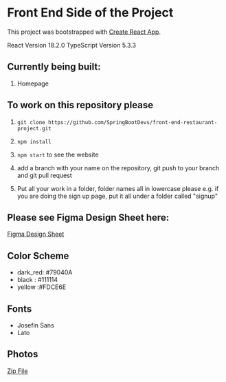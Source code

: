 # Front End Side of the Project

This project was bootstrapped with [Create React App](https://github.com/facebook/create-react-app).

React Version 18.2.0
TypeScript Version 5.3.3

## Currently being built:

1. Homepage

## To work on this repository please

1. `git clone https://github.com/SpringBootDevs/front-end-restaurant-project.git `

2. `npm install`

3. `npm start` to see the website

4. add a branch with your name on the repository, git push to your branch and git pull request

5. Put all your work in a folder, folder names all in lowercase please e.g. if you are doing the sign up page, put it all under a folder called "signup"

## Please see Figma Design Sheet here:

[Figma Design Sheet](https://www.figma.com/file/vvbg8rGKQmjyJRg6HJj0Hp/Restaurant-Project-Code%2FDesign?type=design&node-id=0%3A1&mode=design&t=VEtdw8Nun2RSvk55-1)

## Color Scheme

- dark_red: #79040A
- black : #111114
- yellow :#FDCE6E

## Fonts

- Josefin Sans
- Lato

## Photos

[Zip File](https://cdn.discordapp.com/attachments/1196525023284953289/1204802813130051594/Restaurant_Homepage.zip?ex=65d60f0e&is=65c39a0e&hm=38519aad96b0cefff3665d353fcada9d32227d143416dbbb8c98910297601f28&)
